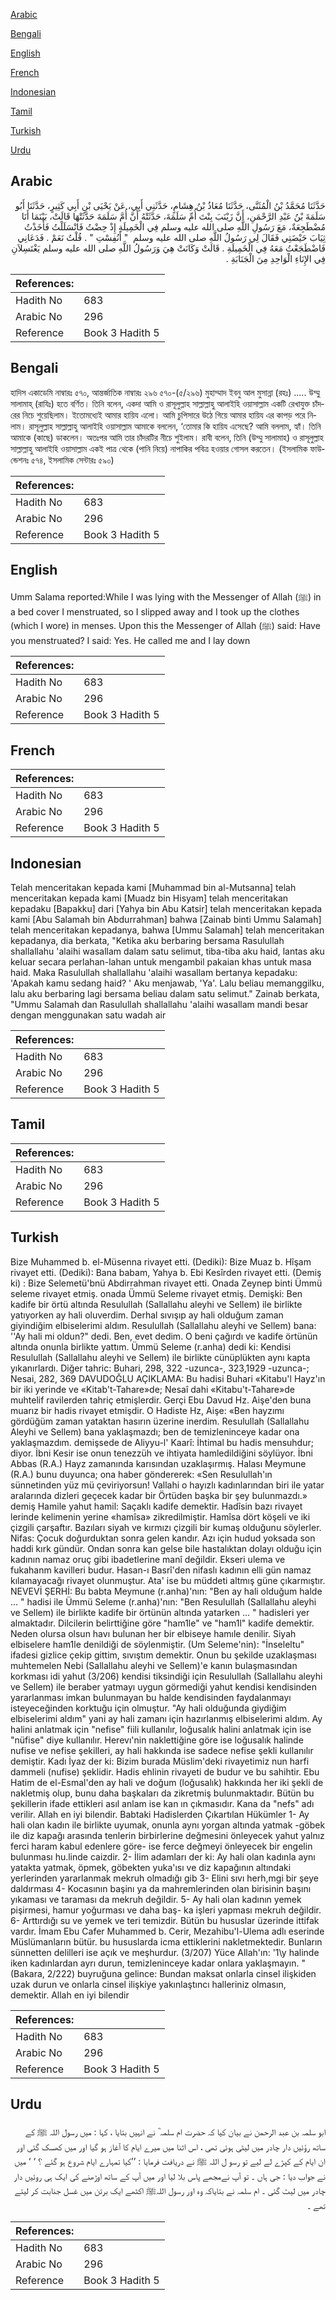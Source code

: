 [Arabic](#arabic)

[Bengali](#bengali)

[English](#english)

[French](#french)

[Indonesian](#indonesian)

[Tamil](#tamil)

[Turkish](#turkish)

[Urdu](#urdu)

## Arabic


<div dir="rtl" lang="ar" style={{fontSize:'larger',backgroundColor:'#f8f9fa',padding:20}}>
حَدَّثَنَا مُحَمَّدُ بْنُ الْمُثَنَّى، حَدَّثَنَا مُعَاذُ بْنُ هِشَامٍ، حَدَّثَنِي أَبِي، عَنْ يَحْيَى بْنِ أَبِي كَثِيرٍ، حَدَّثَنَا أَبُو سَلَمَةَ بْنُ عَبْدِ الرَّحْمَنِ، أَنَّ زَيْنَبَ بِنْتَ أُمِّ سَلَمَةَ، حَدَّثَتْهُ أَنَّ أُمَّ سَلَمَةَ حَدَّثَتْهَا قَالَتْ، بَيْنَمَا أَنَا مُضْطَجِعَةٌ، مَعَ رَسُولِ اللَّهِ صلى الله عليه وسلم فِي الْخَمِيلَةِ إِذْ حِضْتُ فَانْسَلَلْتُ فَأَخَذْتُ ثِيَابَ حَيْضَتِي فَقَالَ لِي رَسُولُ اللَّهِ صلى الله عليه وسلم ‏ "‏ أَنُفِسْتِ ‏"‏ ‏.‏ قُلْتُ نَعَمْ ‏.‏ فَدَعَانِي فَاضْطَجَعْتُ مَعَهُ فِي الْخَمِيلَةِ ‏.‏ قَالَتْ وَكَانَتْ هِيَ وَرَسُولُ اللَّهِ صلى الله عليه وسلم يَغْتَسِلاَنِ فِي الإِنَاءِ الْوَاحِدِ مِنَ الْجَنَابَةِ ‏.‏
</div>
<div style={{backgroundColor:'#f8f9fa',padding:20, marginBottom: 10}}><table> <thead> <tr> <th>References:</th> <th></th> </tr> </thead> <tbody><tr><td>Hadith No</td><td>683</td></tr><tr><td>Arabic No</td><td>296</td></tr><tr><td>Reference</td><td>Book 3 Hadith 5</td></tr></tbody></table></div>

## Bengali


<div dir="ltr" lang="bn" style={{fontSize:'larger',backgroundColor:'#f8f9fa',padding:20}}>
হাদিস একাডেমি নাম্বারঃ ৫৭০, আন্তর্জাতিক নাম্বারঃ ২৯৬ ৫৭০-(৫/২৯৬) মুহাম্মাদ ইবনু আল মুসান্না (রহঃ) ..... উম্মু সালামাহ্ (রাযিঃ) হতে বর্ণিত। তিনি বলেন, একদা আমি ও রাসূলুল্লাহ সাল্লাল্লাহু আলাইহি ওয়াসাল্লাম একটি রেখাযুক্ত চাঁদরের নিচে শুয়েছিলাম। ইতোমধ্যেই আমার হায়িয এলো। আমি চুপিসারে উঠে গিয়ে আমার হায়িয এর কাপড় পরে নিলাম। রাসূলুল্লাহ সাল্লাল্লাহু আলাইহি ওয়াসাল্লাম আমাকে বললেন, ‘তোমার কি হায়িয এসেছে? আমি বললাম, হ্যাঁ। তিনি আমাকে (কাছে) ডাকলেন। অতঃপর আমি তার চাঁদরটির নীচে শুইলাম। রাবী বলেন, তিনি (উম্মু সালামাহ) ও রাসূলুল্লাহ সাল্লাল্লাহু আলাইহি ওয়াসাল্লাম একই পাত্র থেকে (পানি নিয়ে) নাপাকির পবিত্র হওয়ার গোসল করতেন। (ইসলামিক ফাউন্ডেশনঃ ৫৭৪, ইসলামিক সেন্টারঃ ৫৯০)
</div>
<div style={{backgroundColor:'#f8f9fa',padding:20, marginBottom: 10}}><table> <thead> <tr> <th>References:</th> <th></th> </tr> </thead> <tbody><tr><td>Hadith No</td><td>683</td></tr><tr><td>Arabic No</td><td>296</td></tr><tr><td>Reference</td><td>Book 3 Hadith 5</td></tr></tbody></table></div>

## English


<div dir="ltr" lang="en" style={{fontSize:'larger',backgroundColor:'#f8f9fa',padding:20}}>
Umm Salama reported:While I was lying with the Messenger of Allah (ﷺ) in a bed cover I menstruated, so I slipped away and I took up the clothes (which I wore) in menses. Upon this the Messenger of Allah (ﷺ) said: Have you menstruated? I said: Yes. He called me and I lay down
</div>
<div style={{backgroundColor:'#f8f9fa',padding:20, marginBottom: 10}}><table> <thead> <tr> <th>References:</th> <th></th> </tr> </thead> <tbody><tr><td>Hadith No</td><td>683</td></tr><tr><td>Arabic No</td><td>296</td></tr><tr><td>Reference</td><td>Book 3 Hadith 5</td></tr></tbody></table></div>

## French


<div dir="ltr" lang="fr" style={{fontSize:'larger',backgroundColor:'#f8f9fa',padding:20}}>

</div>
<div style={{backgroundColor:'#f8f9fa',padding:20, marginBottom: 10}}><table> <thead> <tr> <th>References:</th> <th></th> </tr> </thead> <tbody><tr><td>Hadith No</td><td>683</td></tr><tr><td>Arabic No</td><td>296</td></tr><tr><td>Reference</td><td>Book 3 Hadith 5</td></tr></tbody></table></div>

## Indonesian


<div dir="ltr" lang="id" style={{fontSize:'larger',backgroundColor:'#f8f9fa',padding:20}}>
Telah menceritakan kepada kami [Muhammad bin al-Mutsanna] telah menceritakan kepada kami [Muadz bin Hisyam] telah menceritakan kepadaku [Bapakku] dari [Yahya bin Abu Katsir] telah menceritakan kepada kami [Abu Salamah bin Abdurrahman] bahwa [Zainab binti Ummu Salamah] telah menceritakan kepadanya, bahwa [Ummu Salamah] telah menceritakan kepadanya, dia berkata, "Ketika aku berbaring bersama Rasulullah shallallahu 'alaihi wasallam dalam satu selimut, tiba-tiba aku haid, lantas aku keluar secara perlahan-lahan untuk mengambil pakaian khas untuk masa haid. Maka Rasulullah shallallahu 'alaihi wasallam bertanya kepadaku: 'Apakah kamu sedang haid? ' Aku menjawab, 'Ya'. Lalu beliau memanggilku, lalu aku berbaring lagi bersama beliau dalam satu selimut." Zainab berkata, "Ummu Salamah dan Rasulullah shallallahu 'alaihi wasallam mandi besar dengan menggunakan satu wadah air
</div>
<div style={{backgroundColor:'#f8f9fa',padding:20, marginBottom: 10}}><table> <thead> <tr> <th>References:</th> <th></th> </tr> </thead> <tbody><tr><td>Hadith No</td><td>683</td></tr><tr><td>Arabic No</td><td>296</td></tr><tr><td>Reference</td><td>Book 3 Hadith 5</td></tr></tbody></table></div>

## Tamil


<div dir="ltr" lang="ta" style={{fontSize:'larger',backgroundColor:'#f8f9fa',padding:20}}>

</div>
<div style={{backgroundColor:'#f8f9fa',padding:20, marginBottom: 10}}><table> <thead> <tr> <th>References:</th> <th></th> </tr> </thead> <tbody><tr><td>Hadith No</td><td>683</td></tr><tr><td>Arabic No</td><td>296</td></tr><tr><td>Reference</td><td>Book 3 Hadith 5</td></tr></tbody></table></div>

## Turkish


<div dir="ltr" lang="tr" style={{fontSize:'larger',backgroundColor:'#f8f9fa',padding:20}}>
Bize Muhammed b. el-Müsenna rivayet etti. (Dediki): Bize Muaz b. Hîşam rivayet etti. (Dediki): Bana babam, Yahya b. Ebi Kesîrden rivayet etti. (Demiş ki) : Bize Selemetü'bnü Abdirrahman rivayet etti. Onada Zeynep binti Ümmü seleme rivayet etmiş. onada Ümmü Seleme rivayet etmiş. Demişki: Ben kadife bir örtü altında Resulullah (Sallallahu aleyhi ve Sellem) ile birlikte yatıyorken ay hali oluverdim. Derhal sıvışıp ay hali olduğum zaman giyindiğim elbiselerimi aldım. Resulullah (Sallallahu aleyhi ve Sellem) bana: ''Ay hali mi oldun?" dedi. Ben, evet dedim. O beni çağırdı ve kadife örtünün altında onunla birlikte yattım. Ümmü Seleme (r.anha) dedi ki: Kendisi Resulullah (Sallallahu aleyhi ve Sellem) ile birlikte cünüplükten aynı kapta yıkanırlardı. Diğer tahric: Buhari, 298, 322 -uzunca-, 323,1929 -uzunca-; Nesai, 282, 369 DAVUDOĞLU AÇIKLAMA: Bu hadisi Buhari «Kitabu'l Hayz'ın bir iki yerinde ve «Kitab't-Tahare»de; Nesaî dahi «Kitabu't-Tahare»de muhtelif ravilerden tahriç etmişlerdir. Gerçi Ebu Davud Hz. Aişe'den buna muarız bir hadis rivayet etmişdir. O Hadiste Hz, Aişe: «Ben hayzımı gördüğüm zaman yataktan hasırın üzerine inerdim. Resulullah (Sallallahu Aleyhi ve Sellem) bana yaklaşmazdı; ben de temizleninceye kadar ona yaklaşmazdım. demişsede de Aliyyu-l' Kaarî: İhtimal bu hadis mensuhdur; diyor. İbni Kesir ise onun tenezzüh ve ihtiyata hamledildiğini söylüyor. İbni Abbas (R.A.) Hayz zamanında karısından uzaklaşırmış. Halası Meymune (R.A.) bunu duyunca; ona haber göndererek: «Sen Resulullah'ın sünnetinden yüz mü çeviriyorsun! Vallahi o hayızlı kadınlarından biri ile yatar aralarında dizleri geçecek kadar bir Örtüden başka bir şey bulunmazdı.» demiş Hamile yahut hamil: Saçaklı kadife demektir. Hadîsin bazı rivayet lerinde kelimenin yerine «hamîsa» zikredilmiştir. Hamîsa dört köşeli ve iki çizgili çarşaftır. Bazıları siyah ve kırmızı çizgili bir kumaş olduğunu söylerler. Nifas: Çocuk doğurduktan sonra gelen kandır. Azı için hudud yoksada son haddi kırk gündür. Ondan sonra kan gelse bile hastalıktan dolayı olduğu için kadının namaz oruç gibi ibadetlerine manî değildir. Ekseri ulema ve fukahanm kavilleri budur. Hasan-ı Basrî'den nifaslı kadının elli gün namaz kılamayacağı rivayet olunmuştur. Ata' ise bu müddeti altmış güne çıkarmıştır. NEVEVİ ŞERHİ: Bu babta Meymune (r.anha)'nın: "Ben ay hali olduğum halde ... " hadisi ile Ümmü Seleme (r.anha)'nın: "Ben Resulullah (Sallallahu aleyhi ve Sellem) ile birlikte kadife bir örtünün altında yatarken ... " hadisleri yer almaktadır. Dilcilerin belirttiğine göre "ham1le" ve "ham1l" kadife demektir. Neden olursa olsun havı bulunan her bir elbiseye hamıle denilir. Siyah elbiselere ham1le denildiği de söylenmiştir. (Um Seleme'nin): "İnseleltu" ifadesi gizlice çekip gittim, sıvıştım demektir. Onun bu şekilde uzaklaşması muhtemelen Nebi (Sallallahu aleyhi ve Sellem)'e kanın bulaşmasından korkması idi yahut (3/206) kendisi tiksindiği için Resulullah (Sallallahu aleyhi ve Sellem) ile beraber yatmayı uygun görmediği yahut kendisi kendisinden yararlanması imkan bulunmayan bu halde kendisinden faydalanmayı isteyeceğinden korktuğu için olmuştur. "Ay hali olduğunda giydiğim elbiselerimi aldım" yani ay hali zamanı için hazırlanmış elbiselerimi aldım. Ay halini anlatmak için "nefise" fiili kullanılır, loğusalık halini anlatmak için ise "nüfise" diye kullanılır. Herevı'nin naklettiğine göre ise loğusalık halinde nufise ve nefise şekilleri, ay hali hakkında ise sadece nefise şekli kullanılır demiştir. Kadı İyaz der ki: Bizim burada Müslim'deki rivayetimiz nun harfi dammeli (nufise) şeklidir. Hadis ehlinin rivayeti de budur ve bu sahihtir. Ebu Hatim de el-Esmal'den ay hali ve doğum (loğusalık) hakkında her iki şekli de nakletmiş olup, bunu daha başkaları da zikretmiş bulunmaktadır. Bütün bu şekillerin ifade ettikleri asıl anlam ise kan ın çıkmasıdır. Kana da "nefs" adı verilir. Allah en iyi bilendir. Babtaki Hadislerden Çıkartılan Hükümler 1- Ay hali olan kadın ile birlikte uyumak, onunla aynı yorgan altında yatmak -göbek ile diz kapağı arasında tenlerin birbirlerine değmesini önleyecek yahut yalnız ferci haram kabul edenlere göre- ise ferce değmeyi önleyecek bir engelin bulunması hu.linde caizdir. 2- İlim adamları der ki: Ay hali olan kadınla aynı yatakta yatmak, öpmek, göbekten yuka'ısı ve diz kapağının altındaki yerlerinden yararlanmak mekruh olmadığı gib 3- Elini sıvı herh,mgi bir şeye daldırması 4- Kocasının başinı ya da mahremlerinden olan birisinin başını yıkaması ve taraması da mekruh değildir. 5- Ay hali olan kadının yemek pişirmesi, hamur yoğurması ve daha baş- ka işleri yapması mekruh değildir. 6- Arttırdığı su ve yemek ve teri temizdir. Bütün bu hususlar üzerinde ittifak vardır. İmam Ebu Cafer Muhammed b. Cerir, Mezahibu'l-Ulema adlı eserinde Müslümanların bütür. bu hususlarda icma ettiklerini nakletmektedir. Bunların sünnetten delilleri ise açık ve meşhurdur. (3/207) Yüce Allah'ın: '1\y halinde iken kadınlardan ayrı durun, temizleninceye kadar onlara yaklaşmayın. " (Bakara, 2/222) buyruğuna gelince: Bundan maksat onlarla cinsel ilişkiden uzak durun ve onlarla cinsel ilişkiye yakınlaştıncı halleriniz olmasın, demektir. Allah en iyi bilendir
</div>
<div style={{backgroundColor:'#f8f9fa',padding:20, marginBottom: 10}}><table> <thead> <tr> <th>References:</th> <th></th> </tr> </thead> <tbody><tr><td>Hadith No</td><td>683</td></tr><tr><td>Arabic No</td><td>296</td></tr><tr><td>Reference</td><td>Book 3 Hadith 5</td></tr></tbody></table></div>

## Urdu


<div dir="rtl" lang="ur" style={{fontSize:'larger',backgroundColor:'#f8f9fa',padding:20}}>
ابو سلمہ بن عبد الرحمن نے بیان کیا کہ حضرت ام سلمہ ؓ نے انہیں بتایا ، کہا : میں رسول اللہ ﷺ کے ساتھ رؤئیں دار چادر میں لیٹی ہوئی تھی ، اس اثنا میں میرے ایام کا آغاز ہو گیا اور میں کھسک گئی اور ان ایام کے کپڑے لے لیے تو رسو ل اللہ ﷺ نے دریافت فرمایا : ’’کیا تمہارے ایام شروع ہو گئے ؟ ‘ ‘ میں نے جواب دیا : جی ہاں ۔ تو آپ نےمجھے پاس بلا لیا اور میں آپ کے ساتھ اوڑھنے کی ایک ہی روئیں دار چادر میں لیٹ گئی ۔ ام سلمہ نے بتایاکہ وہ اور رسول اللہﷺ اکٹھے ایک برتن میں غسل جنابت کر لیتے تھے ۔
</div>
<div style={{backgroundColor:'#f8f9fa',padding:20, marginBottom: 10}}><table> <thead> <tr> <th>References:</th> <th></th> </tr> </thead> <tbody><tr><td>Hadith No</td><td>683</td></tr><tr><td>Arabic No</td><td>296</td></tr><tr><td>Reference</td><td>Book 3 Hadith 5</td></tr></tbody></table></div>
